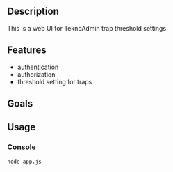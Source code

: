 ## Description

This is a web UI for TeknoAdmin trap threshold settings

## Features

- authentication
- authorization
- threshold setting for traps

## Goals

## Usage

### Console

    node app.js
